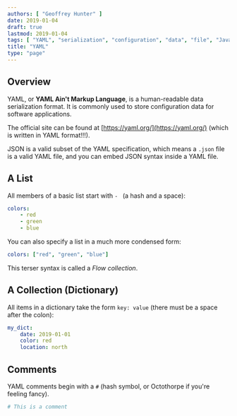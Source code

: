```yaml
---
authors: [ "Geoffrey Hunter" ]
date: 2019-01-04
draft: true
lastmod: 2019-01-04
tags: [ "YAML", "serialization", "configuration", "data", "file", "Javascript", "object notation" ]
title: "YAML"
type: "page"
---
```


## Overview

YAML, or **YAML Ain't Markup Language**, is a human-readable data serialization format. It is commonly used to store configuration data for software applications.

The official site can be found at [https://yaml.org/](https://yaml.org/) (which is written in YAML format!!!).

JSON is a valid subset of the YAML specification, which means a `.json` file is a valid YAML file, and you can embed JSON syntax inside a YAML file.

## A List

All members of a basic list start with `- ` (a hash and a space):

```yaml
colors:
    - red
    - green
    - blue
```

You can also specify a list in a much more condensed form:

```yaml
colors: ["red", "green", "blue"]
```

This terser syntax is called a _Flow collection_.

## A Collection (Dictionary)

All items in a dictionary take the form `key: value` (there must be a space after the colon):

```yaml
my_dict:
    date: 2019-01-01
    color: red
    location: north
```

## Comments

YAML comments begin with a `#` (hash symbol, or Octothorpe if you're feeling fancy).

```yaml
# This is a comment
```